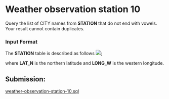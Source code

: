 # Weather observation station 10
Query the list of CITY names from **STATION** that do not end with vowels. Your result cannot contain duplicates.


### Input Format

The **STATION** table is described as follows
![](https://s3.amazonaws.com/hr-challenge-images/9336/1449345840-5f0a551030-Station.jpg);

where **LAT_N** is the northern latitude and **LONG_W** is the western longitude.

## Submission:

[weather-observation-station-10.sql](https://github.com/danipishinin/HackerRank/blob/main/sql/weather-observation-station-10.sql)
